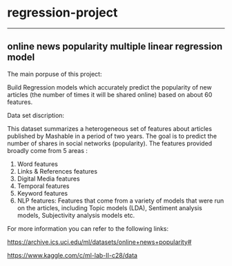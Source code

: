 # regression-project
---
online news popularity multiple linear regression model
---

The main porpuse of this project:

Build Regression models which accurately predict the popularity of new articles (the number of times it will be shared online) based on about 60 features. 


Data set discription:

This dataset summarizes a heterogeneous set of features about articles published by Mashable in a period of two years. 
The goal is to predict the number of shares in social networks (popularity).
The features provided broadly come from 5 areas :
1) Word features
2) Links & References features
3) Digital Media features
4) Temporal features
5) Keyword features
6) NLP features: Features that come from a variety of models that were run on the articles, including Topic models (LDA), Sentiment analysis models, Subjectivity analysis models etc.

For more information you can refer to the following links:

https://archive.ics.uci.edu/ml/datasets/online+news+popularity#


https://www.kaggle.com/c/ml-lab-II-c28/data








